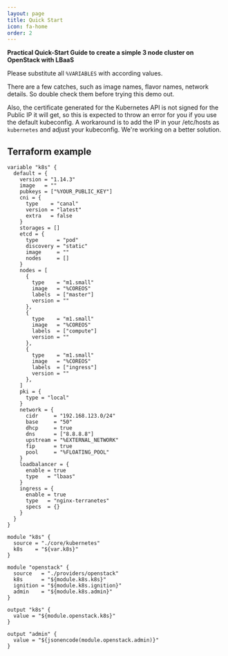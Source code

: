 ```yaml
---
layout: page
title: Quick Start
icon: fa-home
order: 2
---
```


**Practical Quick-Start Guide to create a simple 3 node cluster on OpenStack with LBaaS**

Please substitute all `%VARIABLES` with according values.

There are a few catches, such as image names, flavor names, network details. So double check them before trying this demo out.

Also, the certificate generated for the Kubernetes API is not signed for the Public IP it will get, so this is expected to throw an error for you if you use the default kubeconfig.
A workaround is to add the IP in your /etc/hosts as `kubernetes` and adjust your kubeconfig.
We're working on a better solution.

## Terraform example

```
variable "k8s" {
  default = {
    version = "1.14.3"
    image   = ""
    pubkeys = ["%YOUR_PUBLIC_KEY"]
    cni = {
      type    = "canal"
      version = "latest"
      extra   = false
    }
    storages = []
    etcd = {
      type      = "pod"
      discovery = "static"
      image     = ""
      nodes     = []
    }
    nodes = [
      {
        type    = "m1.small"
        image   = "%COREOS"
        labels  = ["master"]
        version = ""
      },
      {
        type    = "m1.small"
        image   = "%COREOS"
        labels  = ["compute"]
        version = ""
      },
      {
        type    = "m1.small"
        image   = "%COREOS"
        labels  = ["ingress"]
        version = ""
      },
    ]
    pki = {
      type = "local"
    }
    network = {
      cidr     = "192.168.123.0/24"
      base     = "50"
      dhcp     = true
      dns      = ["8.8.8.8"]
      upstream = "%EXTERNAL_NETWORK"
      fip      = true
      pool     = "%FLOATING_POOL"
    }
    loadbalancer = {
      enable = true
      type   = "lbaas"
    }
    ingress = {
      enable = true
      type   = "nginx-terranetes"
      specs  = {}
    }
  }
}

module "k8s" {
  source = "./core/kubernetes"
  k8s    = "${var.k8s}"
}

module "openstack" {
  source   = "./providers/openstack"
  k8s      = "${module.k8s.k8s}"
  ignition = "${module.k8s.ignition}"
  admin    = "${module.k8s.admin}"
}

output "k8s" {
  value = "${module.openstack.k8s}"
}

output "admin" {
  value = "${jsonencode(module.openstack.admin)}"
}
```
